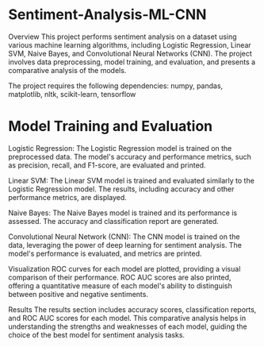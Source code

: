 # Sentiment-Analysis-ML-CNN

Overview
This project performs sentiment analysis on a dataset using various machine learning algorithms, including Logistic Regression, Linear SVM, Naive Bayes, and Convolutional Neural Networks (CNN). The project involves data preprocessing, model training, and evaluation, and presents a comparative analysis of the models.

The project requires the following dependencies:
numpy, pandas, matplotlib, nltk, scikit-learn, tensorflow

# Model Training and Evaluation

Logistic Regression:
The Logistic Regression model is trained on the preprocessed data.
The model's accuracy and performance metrics, such as precision, recall, and F1-score, are evaluated and printed.

Linear SVM:
The Linear SVM model is trained and evaluated similarly to the Logistic Regression model.
The results, including accuracy and other performance metrics, are displayed.

Naive Bayes:
The Naive Bayes model is trained and its performance is assessed.
The accuracy and classification report are generated.

Convolutional Neural Network (CNN):
The CNN model is trained on the data, leveraging the power of deep learning for sentiment analysis.
The model's performance is evaluated, and metrics are printed.

Visualization
ROC curves for each model are plotted, providing a visual comparison of their performance. ROC AUC scores are also printed, offering a quantitative measure of each model's ability to distinguish between positive and negative sentiments.

Results
The results section includes accuracy scores, classification reports, and ROC AUC scores for each model. This comparative analysis helps in understanding the strengths and weaknesses of each model, guiding the choice of the best model for sentiment analysis tasks.
